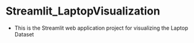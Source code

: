 # Streamlit_LaptopVisualization

- This is the Streamlit web application project for visualizing the Laptop Dataset 
